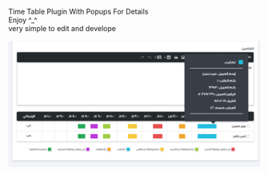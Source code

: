 Time Table Plugin With Popups For Details <br>
Enjoy ^_^ <br>
very simple to edit and develope <br><br>
![Screenshot](shot.png)
